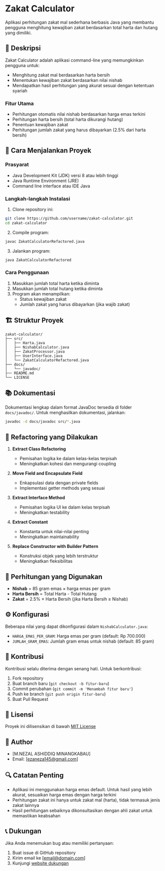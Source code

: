 # Zakat Calculator

Aplikasi perhitungan zakat mal sederhana berbasis Java yang membantu pengguna menghitung kewajiban zakat berdasarkan total harta dan hutang yang dimiliki.

## 📝 Deskripsi

Zakat Calculator adalah aplikasi command-line yang memungkinkan pengguna untuk:
- Menghitung zakat mal berdasarkan harta bersih
- Menentukan kewajiban zakat berdasarkan nilai nishab
- Mendapatkan hasil perhitungan yang akurat sesuai dengan ketentuan syariah

### Fitur Utama
- Perhitungan otomatis nilai nishab berdasarkan harga emas terkini
- Perhitungan harta bersih (total harta dikurangi hutang)
- Penentuan kewajiban zakat
- Perhitungan jumlah zakat yang harus dibayarkan (2.5% dari harta bersih)

## 🚀 Cara Menjalankan Proyek

### Prasyarat
- Java Development Kit (JDK) versi 8 atau lebih tinggi
- Java Runtime Environment (JRE)
- Command line interface atau IDE Java

### Langkah-langkah Instalasi

1. Clone repository ini:
```bash
git clone https://github.com/username/zakat-calculator.git
cd zakat-calculator
```

2. Compile program:
```bash
javac ZakatCalculatorRefactored.java
```

3. Jalankan program:
```bash
java ZakatCalculatorRefactored
```

### Cara Penggunaan

1. Masukkan jumlah total harta ketika diminta
2. Masukkan jumlah total hutang ketika diminta
3. Program akan menampilkan:
    - Status kewajiban zakat
    - Jumlah zakat yang harus dibayarkan (jika wajib zakat)

## 🏗️ Struktur Proyek

```
zakat-calculator/
├── src/
│   ├── Harta.java
│   ├── NishabCalculator.java
│   ├── ZakatProcessor.java
│   ├── UserInterface.java
│   └── ZakatCalculatorRefactored.java
├── docs/
│   └── javadoc/
├── README.md
└── LICENSE
```

## 📚 Dokumentasi

Dokumentasi lengkap dalam format JavaDoc tersedia di folder `docs/javadoc/`. Untuk menghasilkan dokumentasi, jalankan:

```bash
javadoc -d docs/javadoc src/*.java
```

## 🔄 Refactoring yang Dilakukan

1. **Extract Class Refactoring**
    - Pemisahan logika ke dalam kelas-kelas terpisah
    - Meningkatkan kohesi dan mengurangi coupling

2. **Move Field and Encapsulate Field**
    - Enkapsulasi data dengan private fields
    - Implementasi getter methods yang sesuai

3. **Extract Interface Method**
    - Pemisahan logika UI ke dalam kelas terpisah
    - Meningkatkan testability

4. **Extract Constant**
    - Konstanta untuk nilai-nilai penting
    - Meningkatkan maintainability

5. **Replace Constructor with Builder Pattern**
    - Konstruksi objek yang lebih terstruktur
    - Meningkatkan fleksibilitas

## 📐 Perhitungan yang Digunakan

- **Nishab** = 85 gram emas × harga emas per gram
- **Harta Bersih** = Total Harta - Total Hutang
- **Zakat** = 2.5% × Harta Bersih (jika Harta Bersih ≥ Nishab)

## ⚙️ Konfigurasi

Beberapa nilai yang dapat dikonfigurasi dalam `NishabCalculator.java`:
- `HARGA_EMAS_PER_GRAM`: Harga emas per gram (default: Rp 700.000)
- `JUMLAH_GRAM_EMAS`: Jumlah gram emas untuk nishab (default: 85 gram)

## 🤝 Kontribusi

Kontribusi selalu diterima dengan senang hati. Untuk berkontribusi:

1. Fork repository
2. Buat branch baru (`git checkout -b fitur-baru`)
3. Commit perubahan (`git commit -m 'Menambah fitur baru'`)
4. Push ke branch (`git push origin fitur-baru`)
5. Buat Pull Request

## 📝 Lisensi

Proyek ini dilisensikan di bawah [MIT License](LICENSE)

## 👥 Author

- [M.NEZAL ASHIDDIQ MINANGKABAU]
- Email: [ezaneza145@gmail.com]

## 🔍 Catatan Penting

- Aplikasi ini menggunakan harga emas default. Untuk hasil yang lebih akurat, sesuaikan harga emas dengan harga terkini
- Perhitungan zakat ini hanya untuk zakat mal (harta), tidak termasuk jenis zakat lainnya
- Hasil perhitungan sebaiknya dikonsultasikan dengan ahli zakat untuk memastikan keabsahan

## 📞 Dukungan

Jika Anda menemukan bug atau memiliki pertanyaan:
1. Buat issue di GitHub repository
2. Kirim email ke [email@domain.com]
3. Kunjungi [website dukungan](https://example.com/support)